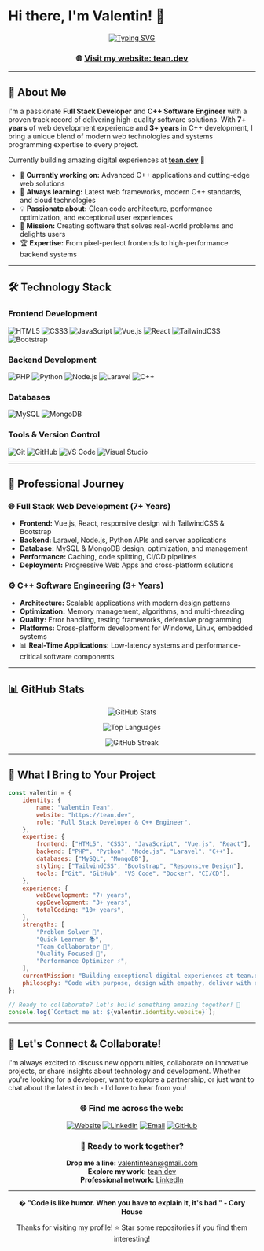 # Hi there, I'm Valentin! 👋

<div align="center">
  
[![Typing SVG](https://readme-typing-svg.herokuapp.com?font=Fira+Code&pause=1000&color=00D4AA&center=true&vCenter=true&width=500&lines=Full+Stack+Developer;C%2B%2B+Software+Engineer;10%2B+Years+of+Coding+Experience;Building+Digital+Solutions+at+tean.dev)](https://git.io/typing-svg)

### 🌐 [Visit my website: tean.dev](https://tean.dev)

</div>

---

## 🚀 About Me

I'm a passionate **Full Stack Developer** and **C++ Software Engineer** with a proven track record of delivering high-quality software solutions. With **7+ years** of web development experience and **3+ years** in C++ development, I bring a unique blend of modern web technologies and systems programming expertise to every project.

Currently building amazing digital experiences at **[tean.dev](https://tean.dev)** 🌟

-   🔭 **Currently working on:** Advanced C++ applications and cutting-edge web solutions
-   🌱 **Always learning:** Latest web frameworks, modern C++ standards, and cloud technologies
-   💡 **Passionate about:** Clean code architecture, performance optimization, and exceptional user experiences
-   🎯 **Mission:** Creating software that solves real-world problems and delights users
-   🏆 **Expertise:** From pixel-perfect frontends to high-performance backend systems

---

## 🛠️ Technology Stack

### **Frontend Development**

![HTML5](https://img.shields.io/badge/HTML5-E34F26?style=for-the-badge&logo=html5&logoColor=white)
![CSS3](https://img.shields.io/badge/CSS3-1572B6?style=for-the-badge&logo=css3&logoColor=white)
![JavaScript](https://img.shields.io/badge/JavaScript-F7DF1E?style=for-the-badge&logo=javascript&logoColor=black)
![Vue.js](https://img.shields.io/badge/Vue.js-4FC08D?style=for-the-badge&logo=vue.js&logoColor=white)
![React](https://img.shields.io/badge/React-20232A?style=for-the-badge&logo=react&logoColor=61DAFB)
![TailwindCSS](https://img.shields.io/badge/Tailwind_CSS-38B2AC?style=for-the-badge&logo=tailwind-css&logoColor=white)
![Bootstrap](https://img.shields.io/badge/Bootstrap-563D7C?style=for-the-badge&logo=bootstrap&logoColor=white)

### **Backend Development**

![PHP](https://img.shields.io/badge/PHP-777BB4?style=for-the-badge&logo=php&logoColor=white)
![Python](https://img.shields.io/badge/Python-3776AB?style=for-the-badge&logo=python&logoColor=white)
![Node.js](https://img.shields.io/badge/Node.js-43853D?style=for-the-badge&logo=node.js&logoColor=white)
![Laravel](https://img.shields.io/badge/Laravel-FF2D20?style=for-the-badge&logo=laravel&logoColor=white)
![C++](https://img.shields.io/badge/C++-00599C?style=for-the-badge&logo=c%2B%2B&logoColor=white)

### **Databases**

![MySQL](https://img.shields.io/badge/MySQL-00000F?style=for-the-badge&logo=mysql&logoColor=white)
![MongoDB](https://img.shields.io/badge/MongoDB-4EA94B?style=for-the-badge&logo=mongodb&logoColor=white)

### **Tools & Version Control**

![Git](https://img.shields.io/badge/Git-F05032?style=for-the-badge&logo=git&logoColor=white)
![GitHub](https://img.shields.io/badge/GitHub-100000?style=for-the-badge&logo=github&logoColor=white)
![VS Code](https://img.shields.io/badge/VS_Code-007ACC?style=for-the-badge&logo=visual-studio-code&logoColor=white)
![Visual Studio](https://img.shields.io/badge/Visual_Studio-5C2D91?style=for-the-badge&logo=visual-studio&logoColor=white)

---

## 💼 Professional Journey

### 🌐 **Full Stack Web Development** (7+ Years)

-   **Frontend:** Vue.js, React, responsive design with TailwindCSS & Bootstrap
-   **Backend:** Laravel, Node.js, Python APIs and server applications
-   **Database:** MySQL & MongoDB design, optimization, and management
-   **Performance:** Caching, code splitting, CI/CD pipelines
-   **Deployment:** Progressive Web Apps and cross-platform solutions

### ⚙️ **C++ Software Engineering** (3+ Years)

-   **Architecture:** Scalable applications with modern design patterns
-   **Optimization:** Memory management, algorithms, and multi-threading
-   **Quality:** Error handling, testing frameworks, defensive programming
-   **Platforms:** Cross-platform development for Windows, Linux, embedded systems
-   📊 **Real-Time Applications:** Low-latency systems and performance-critical software components

---

## 📊 GitHub Stats

<div align="center">
  
![GitHub Stats](https://github-readme-stats.vercel.app/api?username=vtean&show_icons=true&theme=tokyonight&hide_border=true&count_private=true)

![Top Languages](https://github-readme-stats.vercel.app/api/top-langs/?username=vtean&layout=compact&theme=tokyonight&hide_border=true)

![GitHub Streak](https://github-readme-streak-stats.herokuapp.com/?user=vtean&theme=tokyonight&hide_border=true)

</div>

---

## 🌟 What I Bring to Your Project

```javascript
const valentin = {
    identity: {
        name: "Valentin Tean",
        website: "https://tean.dev",
        role: "Full Stack Developer & C++ Engineer",
    },
    expertise: {
        frontend: ["HTML5", "CSS3", "JavaScript", "Vue.js", "React"],
        backend: ["PHP", "Python", "Node.js", "Laravel", "C++"],
        databases: ["MySQL", "MongoDB"],
        styling: ["TailwindCSS", "Bootstrap", "Responsive Design"],
        tools: ["Git", "GitHub", "VS Code", "Docker", "CI/CD"],
    },
    experience: {
        webDevelopment: "7+ years",
        cppDevelopment: "3+ years",
        totalCoding: "10+ years",
    },
    strengths: [
        "Problem Solver 🧩",
        "Quick Learner 📚",
        "Team Collaborator 🤝",
        "Quality Focused 🎯",
        "Performance Optimizer ⚡",
    ],
    currentMission: "Building exceptional digital experiences at tean.dev",
    philosophy: "Code with purpose, design with empathy, deliver with excellence",
};

// Ready to collaborate? Let's build something amazing together! 🚀
console.log(`Contact me at: ${valentin.identity.website}`);
```

---

## 🤝 Let's Connect & Collaborate!

I'm always excited to discuss new opportunities, collaborate on innovative projects, or share insights about technology and development. Whether you're looking for a developer, want to explore a partnership, or just want to chat about the latest in tech - I'd love to hear from you!

<div align="center">

### 🌐 **Find me across the web:**

[![Website](https://img.shields.io/badge/🌐_Website-tean.dev-00D4AA?style=for-the-badge&logo=globe&logoColor=white)](https://tean.dev)
[![LinkedIn](https://img.shields.io/badge/LinkedIn-0077B5?style=for-the-badge&logo=linkedin&logoColor=white)](https://www.linkedin.com/in/vtean/)
[![Email](https://img.shields.io/badge/Email-valentintean@gmail.com-D14836?style=for-the-badge&logo=gmail&logoColor=white)](mailto:valentintean@gmail.com)
[![GitHub](https://img.shields.io/badge/GitHub-100000?style=for-the-badge&logo=github&logoColor=white)](https://github.com/vtean)

### 💼 **Ready to work together?**

**Drop me a line:** [valentintean@gmail.com](mailto:valentintean@gmail.com)  
**Explore my work:** [tean.dev](https://tean.dev)  
**Professional network:** [LinkedIn](https://www.linkedin.com/in/vtean/)

</div>

---

<div align="center">
  
**� "Code is like humor. When you have to explain it, it's bad." - Cory House**

Thanks for visiting my profile! ⭐ Star some repositories if you find them interesting!

</div>
